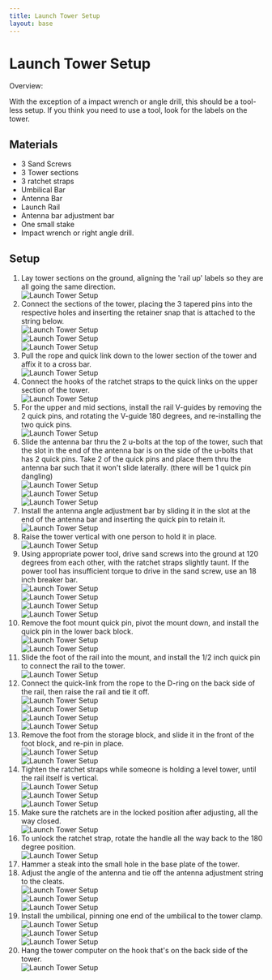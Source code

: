 ```yaml
---
title: Launch Tower Setup
layout: base
---
```


# Launch Tower Setup

Overview:

With the exception of a impact wrench or angle drill, this should be a tool-less setup. If you think you need to use a tool, look for the labels on the tower.

## Materials
 - 3 Sand Screws
 - 3 Tower sections
 - 3 ratchet straps
 - Umbilical Bar
 - Antenna Bar
 - Launch Rail
 - Antenna bar adjustment bar
 - One small stake
 - Impact wrench or right angle drill.

## Setup

 1. Lay tower sections on the ground, aligning the 'rail up' labels so they are all going the same direction.  
    ![Launch Tower Setup](tower_images/IMG_20150621_150333.jpg)
 1. Connect the sections of the tower, placing the 3 tapered pins into the respective holes and inserting the retainer snap that is attached to the string below.  
    ![Launch Tower Setup](tower_images/IMG_20150621_150555.jpg)  
    ![Launch Tower Setup](tower_images/IMG_20150621_150607.jpg)  
    ![Launch Tower Setup](tower_images/IMG_20150621_150608.jpg)
 1. Pull the rope and quick link down to the lower section of the tower and affix it to a cross bar.  
    ![Launch Tower Setup](tower_images/IMG_20150621_150721.jpg)
 1. Connect the hooks of the ratchet straps to the quick links on the upper section of the tower.  
    ![Launch Tower Setup](tower_images/IMG_20150621_150837.jpg)
 1. For the upper and mid sections, install the rail V-guides by removing the 2 quick pins, and rotating the V-guide 180 degrees, and re-installing the two quick pins.  
    ![Launch Tower Setup](tower_images/IMG_20150621_151015.jpg)
 1. Slide the antenna bar thru the 2 u-bolts at the top of the tower, such that the slot in the end of the antenna bar is on the side of the u-bolts that has 2 quick pins. Take 2 of the quick pins and place them thru the antenna bar such that it won't slide laterally. (there will be 1 quick pin dangling)  
    ![Launch Tower Setup](tower_images/IMG_20150621_151032.jpg)  
    ![Launch Tower Setup](tower_images/IMG_20150621_151035.jpg)  
    ![Launch Tower Setup](tower_images/IMG_20150621_151104.jpg)
 1. Install the antenna angle adjustment bar by sliding it in the slot at the end of the antenna bar and inserting the quick pin to retain it.  
    ![Launch Tower Setup](tower_images/IMG_20150621_151140.jpg)
 1. Raise the tower vertical with one person to hold it in place.  
    ![Launch Tower Setup](tower_images/IMG_20150621_151348.jpg)
 1. Using appropriate power tool, drive sand screws into the ground at 120 degrees from each other, with the ratchet straps slightly taunt. If the power tool has insufficient torque to drive in the sand screw, use an 18 inch breaker bar.  
    ![Launch Tower Setup](tower_images/IMG_20150621_151713.jpg)  
    ![Launch Tower Setup](tower_images/IMG_20150621_151722.jpg)  
    ![Launch Tower Setup](tower_images/IMG_20150621_151847.jpg)  
    ![Launch Tower Setup](tower_images/IMG_20150621_151945.jpg)
 1. Remove the foot mount quick pin, pivot the mount down, and install the quick pin in the lower back block.  
    ![Launch Tower Setup](tower_images/IMG_20150621_152110.jpg)  
    ![Launch Tower Setup](tower_images/IMG_20150621_152117.jpg)
 1. Slide the foot of the rail into the mount, and install the 1/2 inch quick pin to connect the rail to the tower.  
    ![Launch Tower Setup](tower_images/IMG_20150621_152219.jpg)
 1. Connect the quick-link from the rope to the D-ring on the back side of the rail, then raise the rail and tie it off.  
    ![Launch Tower Setup](tower_images/IMG_20150621_152239.jpg)  
    ![Launch Tower Setup](tower_images/IMG_20150621_152335.jpg)  
    ![Launch Tower Setup](tower_images/IMG_20150621_152350.jpg)  
    ![Launch Tower Setup](tower_images/IMG_20150621_152357.jpg)
 1. Remove the foot from the storage block, and slide it in the front of the foot block, and re-pin in place.  
    ![Launch Tower Setup](tower_images/IMG_20150621_152404.jpg)  
    ![Launch Tower Setup](tower_images/IMG_20150621_152425.jpg)
 1. Tighten the ratchet straps while someone is holding a level tower, until the rail itself is vertical.  
    ![Launch Tower Setup](tower_images/IMG_20150621_153757.jpg)  
    ![Launch Tower Setup](tower_images/IMG_20150621_152450.jpg)  
    ![Launch Tower Setup](tower_images/IMG_20150621_152539.jpg)
 1. Make sure the ratchets are in the locked position after adjusting, all the way closed.  
    ![Launch Tower Setup](tower_images/IMG_20150621_153139.jpg)
   1. To unlock the ratchet strap, rotate the handle all the way back to the 180 degree position.  
      ![Launch Tower Setup](tower_images/IMG_20150621_152546.jpg)
 1. Hammer a steak into the small hole in the base plate of the tower.
 1. Adjust the angle of the antenna and tie off the antenna adjustment string to the cleats.  
    ![Launch Tower Setup](tower_images/IMG_20150621_152710.jpg)  
    ![Launch Tower Setup](tower_images/IMG_20150621_152719.jpg)  
    ![Launch Tower Setup](tower_images/IMG_20150621_154632.jpg)
 1. Install the umbilical, pinning one end of the umbilical to the tower clamp.  
    ![Launch Tower Setup](tower_images/IMG_20150621_152809.jpg)  
    ![Launch Tower Setup](tower_images/IMG_20150621_152753.jpg)  
    ![Launch Tower Setup](tower_images/IMG_20150621_152755.jpg)
 1. Hang the tower computer on the hook that's on the back side of the tower.  
    ![Launch Tower Setup](tower_images/IMG_20150621_152956.jpg)




